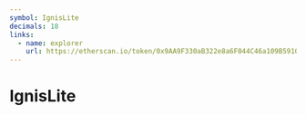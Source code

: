 ```yaml
---
symbol: IgnisLite
decimals: 18
links:
  - name: explorer
    url: https://etherscan.io/token/0x9AA9F330aB322e8a6F044C46a109B5910fa373CE
---
```


# IgnisLite
